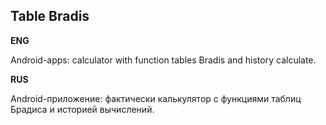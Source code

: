 ## Table Bradis

**ENG**

Android-apps: calculator with function tables Bradis and history calculate.

**RUS**

Android-приложение: фактически калькулятор с функциями таблиц Брадиса и историей вычислений.